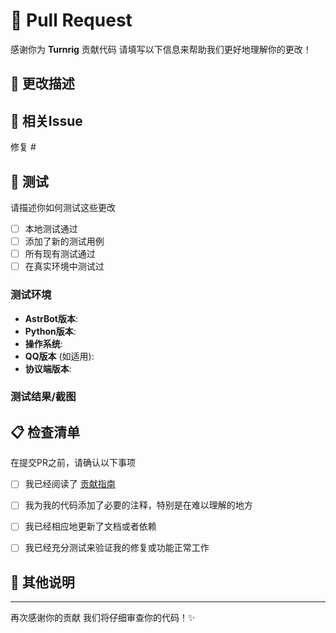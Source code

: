 # 🎉 Pull Request

感谢你为 **Turnrig** 贡献代码 请填写以下信息来帮助我们更好地理解你的更改！

## 📝 更改描述

<!-- 请简洁地描述这个PR做了什么喵～ -->

## 🎯 相关Issue

<!-- 如果这个PR解决了某个issue，请在这里关联喵～ -->
<!-- 例如: 修复 #123, 关闭 #456 -->

修复 #

## 🧪 测试

请描述你如何测试这些更改

- [ ] 本地测试通过
- [ ] 添加了新的测试用例
- [ ] 所有现有测试通过
- [ ] 在真实环境中测试过

### 测试环境
- **AstrBot版本**: 
- **Python版本**: 
- **操作系统**: 
- **QQ版本** (如适用): 
- **协议端版本**:

### 测试结果/截图


## 📋 检查清单

在提交PR之前，请确认以下事项

- [ ] 我已经阅读了 [贡献指南](https://github.com/IGCrystal-NEO/astrbot_plugin_turnrig/blob/main/CONTRIBUTING.md)
- [ ] 我为我的代码添加了必要的注释，特别是在难以理解的地方
- [ ] 我已经相应地更新了文档或者依赖
- [ ] 我已经充分测试来验证我的修复或功能正常工作


## 💭 其他说明

<!-- 任何其他相关信息或需要注意的地方喵～ -->

---

再次感谢你的贡献 我们将仔细审查你的代码！✨ 
